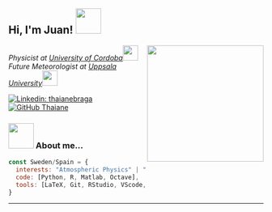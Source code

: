 <h2> Hi, I'm Juan! <img src="https://flat-icons.com/downloads/animated-animal-icon-set/" width="50"></h2>
<img align='right' src="https://media.giphy.com/media/ieyl9zmCjO4b4t6qoY/giphy.gif" width="230">
<p><em>Physicist at <a href="http://www.uco.es">University of Cordoba</a><img src="http://bigblueboo.tumblr.com/post/82894694534/bohr-ing" width="30"></br>Future Meteorologist at <a href="https://www.uu.se/">Uppsala University</a><img src="https://media.giphy.com/media/WUlplcMpOCEmTGBtBW/giphy.gif" width="30"> 
</em></p>

[![Linkedin: thaianebraga](https://img.shields.io/badge/-vazquezjportillo-blue?style=flat-square&logo=Linkedin&logoColor=white&link=https://www.linkedin.com/in/vazquezjportillo/)](https://www.linkedin.com/in/vazquezjportillo/)
[![GitHub Thaiane](https://img.shields.io/github/followers/vazquezjportillo?label=follow&style=social)](https://github.com/vazquezjportillo)


### <img src="https://media.giphy.com/media/VgCDAzcKvsR6OM0uWg/giphy.gif" width="50"> About me...  

```javascript
const Sweden/Spain = {
  interests: "Atmospheric Physics" | "Large-Scale Atmospheric and Ocean Circulation" 
  code: [Python, R, Matlab, Octave],
  tools: [LaTeX, Git, RStudio, VScode, Photoshop, Illustrator, SolidWorks],
}
```
---
